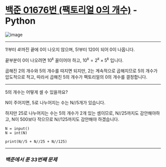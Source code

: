 # [백준 01676번 (팩토리얼 0의 개수)](https://www.acmicpc.net/problem/01676) - Python

![image](https://user-images.githubusercontent.com/104616990/173212898-f14235d8-b2b6-46e0-a970-47180ac9aa55.png)

---

1!부터 4!까진 끝에 0이 나오지 않으며, 5!부터 120이 되어 0이 나옵니다.

끝부분이 0이 나오려면 $10^k$ 꼴이어야 하고, $10^k = 2^k \times 5^k$ 입니다.

곱해진 2의 개수와 5의 개수를 따지면 되지만, 2는 계속적으로 곱해지므로 5의 개수가 압도적으로 적고, 따라서 곱해진 5의 개수가 팩토리얼의 0의 개수를 결정합니다.

---

5의 개수는 어떻게 셀 수 있을까요?

N이 주어지면, 5로 나누어지는 수는 N//5개가 있습니다.

하지만 25로 나누어지는 수는 5의 개수가 2개 있는 셈이므로, N//25까지도 감안해야하고, N이 500보다 작으므로 N//125까지도 감안해야 하겠습니다.

```
N = input()
N = int(N)

print(N//5 + N//25 + N//125)
```

---

### *백준에서 푼 33번째 문제*
